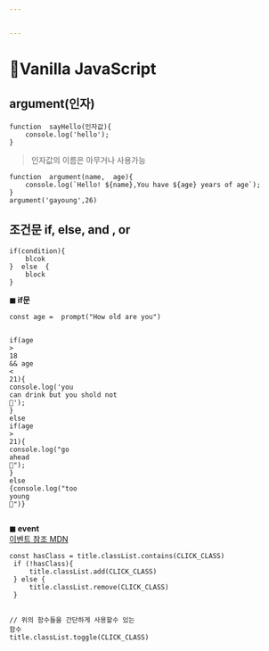 ```yaml
---


---
```


<h1 id="🍦vanilla-javascript">🍦Vanilla JavaScript</h1>
<h2 id="argument인자">argument(인자)</h2>
<pre class=" language-js"><code class="prism  language-js"><span class="token keyword">function</span>  <span class="token function">sayHello</span><span class="token punctuation">(</span>인자값<span class="token punctuation">)</span><span class="token punctuation">{</span>
	console<span class="token punctuation">.</span><span class="token function">log</span><span class="token punctuation">(</span><span class="token string">'hello'</span><span class="token punctuation">)</span><span class="token punctuation">;</span>
<span class="token punctuation">}</span>
</code></pre>
<blockquote>
<p>인자값의 이름은 아무거나 사용가능</p>
</blockquote>
<pre class=" language-js"><code class="prism  language-js"><span class="token keyword">function</span>  <span class="token function">argument</span><span class="token punctuation">(</span>name<span class="token punctuation">,</span>  age<span class="token punctuation">)</span><span class="token punctuation">{</span>
	console<span class="token punctuation">.</span><span class="token function">log</span><span class="token punctuation">(</span><span class="token template-string"><span class="token string">`Hello! </span><span class="token interpolation"><span class="token interpolation-punctuation punctuation">${</span>name<span class="token interpolation-punctuation punctuation">}</span></span><span class="token string">,You have </span><span class="token interpolation"><span class="token interpolation-punctuation punctuation">${</span>age<span class="token interpolation-punctuation punctuation">}</span></span><span class="token string"> years of age`</span></span><span class="token punctuation">)</span><span class="token punctuation">;</span>
<span class="token punctuation">}</span>
<span class="token function">argument</span><span class="token punctuation">(</span><span class="token string">'gayoung'</span><span class="token punctuation">,</span><span class="token number">26</span><span class="token punctuation">)</span>
</code></pre>
<h2 id="조건문-if-else-and--or">조건문 if, else, and , or</h2>
<pre class=" language-js"><code class="prism  language-js"><span class="token keyword">if</span><span class="token punctuation">(</span>condition<span class="token punctuation">)</span><span class="token punctuation">{</span>
	blcok
<span class="token punctuation">}</span>  <span class="token keyword">else</span>  <span class="token punctuation">{</span>
	block
<span class="token punctuation">}</span>
</code></pre>
<p><strong>◼ if문</strong></p>
<pre class=" language-js"><code class="prism  language-js"><span class="token keyword">const</span> age <span class="token operator">=</span>  <span class="token function">prompt</span><span class="token punctuation">(</span><span class="token string">"How old are you"</span><span class="token punctuation">)</span> 

<span class="token keyword">if</span><span class="token punctuation">(</span>age <span class="token operator">&gt;</span>  <span class="token number">18</span>  <span class="token operator">&amp;&amp;</span> age <span class="token operator">&lt;</span>  <span class="token number">21</span><span class="token punctuation">)</span><span class="token punctuation">{</span>
	console<span class="token punctuation">.</span><span class="token function">log</span><span class="token punctuation">(</span><span class="token string">'you can drink but you shold not 🥃'</span><span class="token punctuation">)</span><span class="token punctuation">;</span>
<span class="token punctuation">}</span>  <span class="token keyword">else</span>  <span class="token keyword">if</span><span class="token punctuation">(</span>age <span class="token operator">&gt;</span>  <span class="token number">21</span><span class="token punctuation">)</span><span class="token punctuation">{</span>
	console<span class="token punctuation">.</span><span class="token function">log</span><span class="token punctuation">(</span><span class="token string">"go ahead 🤮"</span><span class="token punctuation">)</span><span class="token punctuation">;</span>
<span class="token punctuation">}</span>  <span class="token keyword">else</span>  <span class="token punctuation">{</span>console<span class="token punctuation">.</span><span class="token function">log</span><span class="token punctuation">(</span><span class="token string">"too young 🍼"</span><span class="token punctuation">)</span><span class="token punctuation">}</span>
</code></pre>
<p><strong>◼ event</strong><br>
<a href="https://developer.mozilla.org/ko/docs/Web/Events">이벤트 참조 MDN</a></p>
<pre class=" language-js"><code class="prism  language-js"><span class="token keyword">const</span> hasClass <span class="token operator">=</span> title<span class="token punctuation">.</span>classList<span class="token punctuation">.</span><span class="token function">contains</span><span class="token punctuation">(</span>CLICK_CLASS<span class="token punctuation">)</span>
 <span class="token keyword">if</span> <span class="token punctuation">(</span><span class="token operator">!</span>hasClass<span class="token punctuation">)</span><span class="token punctuation">{</span>
	 title<span class="token punctuation">.</span>classList<span class="token punctuation">.</span><span class="token function">add</span><span class="token punctuation">(</span>CLICK_CLASS<span class="token punctuation">)</span>
 <span class="token punctuation">}</span> <span class="token keyword">else</span> <span class="token punctuation">{</span>
	 title<span class="token punctuation">.</span>classList<span class="token punctuation">.</span><span class="token function">remove</span><span class="token punctuation">(</span>CLICK_CLASS<span class="token punctuation">)</span>
 <span class="token punctuation">}</span>
  
<span class="token comment">// 위의 함수들을 간단하게 사용할수 있는 함수</span>
title<span class="token punctuation">.</span>classList<span class="token punctuation">.</span><span class="token function">toggle</span><span class="token punctuation">(</span>CLICK_CLASS<span class="token punctuation">)</span>
</code></pre>

